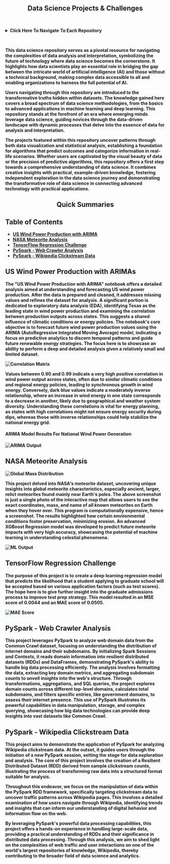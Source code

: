<div align="center">
  <h2><b>Data Science Projects & Challenges<b></h2>
</div>

&nbsp;

<details>
  <summary><b>Click Here To Navigate To Each Repository<b></summary>

  - [US Wind Power Production with ARIMA](https://github.com/TaberNater96/Data-Science/blob/main/US%20Wind%20Power%20Production%20with%20ARIMA/US%20Wind%20Power%20Production%20with%20ARIMA.ipynb)
  - [NASA Meteorite Analysis](https://github.com/TaberNater96/Data-Science/tree/main/NASA%20Meteorites)
  - [TensorFlow Regression Challenge](https://github.com/TaberNater96/Data-Science/blob/main/TensorFlow%20Regression%20-%20Admission%20Scores/TensorFlow%20Regression%20Challenge.ipynb)
  - [PySpark - Web Crawler Analysis](https://github.com/TaberNater96/Data-Science/blob/main/Big%20Data%20with%20PySpark/PySpark%20-%20Web%20Crawler%20Analysis.ipynb)
  - [PySpark - Wikipedia Clickstream Data](https://github.com/TaberNater96/Data-Science/blob/main/Big%20Data%20with%20PySpark/PySpark%20-%20Wikipedia%20Clickstream%20Data.ipynb)
</details>

&nbsp;

This data science repository serves as a pivotal resource for navigating the complexities of data analysis and interpretation, symbolizing the future of technology where data science becomes the cornerstone. It highlights how data scientists play an essential role in bridging the gap between the intricate world of artificial intelligence (AI) and those without a technical background, making complex data accessible to all and enabling organizations to harness the full potential of AI.

Users navigating through this repository are introduced to the transformative truths hidden within datasets. The knowledge gained here covers a broad spectrum of data science methodologies, from the basics to advanced applications in machine learning and deep learning. This repository stands at the forefront of an era where emerging minds leverage data science, guiding novices through the data-driven landscape with dynamic processes that delve into the essence of data for analysis and interpretation.

The projects featured within this repository uncover patterns through both data visualization and statistical analysis, establishing a foundation for algorithms that predict outcomes and categorize information in real-life scenarios. Whether users are captivated by the visual beauty of data or the precision of predictive algorithms, this repository offers a first step towards a comprehensive understanding of data science. It combines creative insights with practical, example-driven knowledge, fostering independent exploration in the data science journey and demonstrating the transformative role of data science in connecting advanced technology with practical applications.

<div align="center">
  <h2>Quick Summaries</h2>
</div>

## Table of Contents
- [US Wind Power Production with ARIMA](#us-wind-power-production-with-arima)
- [NASA Meteorite Analysis](#nasa-meteorite-analysis)
- [TensorFlow Regression Challenge](#tensorflow-regression-challenge)
- [PySpark - Web Crawler Analysis](#pyspark-web-crawler-analysis)
- [PySpark - Wikipedia Clickstream Data](#pyspark-wikipedia-clickstream-data)

<div id="us-wind-power-production-with-arima">
  <h2>US Wind Power Production with ARIMAs</h2>
</div>

The "US Wind Power Production with ARIMA" notebook offers a detailed analysis aimed at understanding and forecasting US wind power production. After the data is prepared and cleaned, it addresses missing values and refines the dataset for analysis. A significant portion is dedicated to exploratory data analysis (EDA), identifying Texas as the leading state in wind power production and examining the correlation between production outputs across states. This suggests a shared influence of climatic conditions or energy policies. The notebook's core objective is to forecast future wind power production values using the ARIMA (AutoRegressive Integrated Moving Average) model, indicating a focus on predictive analytics to discern temporal patterns and guide future renewable energy strategies. The focus here is to showcase an ability to perform a deep and detailed analysis given a relatively small and limited dataset.

![Correlation Matrix](https://github.com/TaberNater96/Data-Science/blob/main/US%20Wind%20Power%20Production%20with%20ARIMA/Images/Correlation%20Matrix.png?raw=true)

Values between 0.90 and 0.99 indicate a very high positive correlation in wind power output across states, often due to similar climatic conditions and regional energy policies, leading to synchronous growth in wind energy. Conversely, dark blue values indicate a moderately inverse relationship, where an increase in wind energy in one state corresponds to a decrease in another, likely due to geographical and weather system diversity. Understanding these correlations is vital for energy planning, as states with high correlations might not ensure energy security during dips, whereas those with inverse relationships could help stabilize the national energy grid. 

#### ARIMA Model Results For National Wind Power Generation

![ARIMA Output](https://github.com/TaberNater96/Data-Science/blob/main/US%20Wind%20Power%20Production%20with%20ARIMA/Images/ARIMA%20Output.png?raw=true)

<div id="nasa-meteorite-analysis">
  <h2>NASA Meteorite Analysis</h2>
</div>

![Global Mass Distribution](https://github.com/TaberNater96/Data-Science/blob/main/NASA%20Meteorites/images/Global%20Mass%20Distribution.png?raw=true)

This project delved into NASA's meteorite dataset, uncovering unique insights into global meteorite characteristics, especially ancient, larger, relict meteorites found mainly near Earth's poles. The above screenshot is just a single photo of the interactive map that allows users to see the exact coordinates, mass, and name of all known meteorites on Earth when they hover over. This program is computationally expensive, hence a screenshot. The results highlighted how certain environmental conditions foster preservation, minimizing erosion. An advanced XGBoost Regression model was developed to predict future meteorite impacts with very high accuracy, showcasing the potential of machine learning in understanding celestial phenomena. 

![ML Output](https://github.com/TaberNater96/Data-Science/blob/main/NASA%20Meteorites/images/ML%20Output.png?raw=true)

<div id="tensorflow-regression-challenge">
  <h2>TensorFlow Regression Challenge</h2>
</div>


The purpose of this project is to create a deep learning regression model that predicts the likelihood that a student applying to graduate school will be accepted based on various application factors (such as test scores). The hope here is to give further insight into the graduate admissions process to improve test prep strategy. This model resulted in an MSE score of 0.0044 and an MAE score of 0.0505.

![MAE Score](https://github.com/TaberNater96/Data-Science/blob/main/TensorFlow%20Regression%20-%20Admission%20Scores/MAE%20Score.png?raw=true)

<div id="pyspark-web-crawler-analysis">
  <h2>PySpark - Web Crawler Analysis</h2>
</div>

This project leverages PySpark to analyze web domain data from the Common Crawl dataset, focusing on understanding the distribution of internet domains and their subdomains. By initializing Spark Sessions and Contexts, it reads domain information into resilient distributed datasets (RDDs) and DataFrames, demonstrating PySpark's ability to handle big data processing efficiently. The analysis involves formatting the data, extracting key domain metrics, and aggregating subdomain counts to unveil insights into the web's structure. Through transformations, aggregations, and SQL queries, the project explores domain counts across different top-level domains, calculates total subdomains, and filters specific entries, like government domains, to assess their internet presence. This use of PySpark illustrates its powerful capabilities in data manipulation, storage, and complex querying, showcasing how big data technologies can provide deep insights into vast datasets like Common Crawl.

<div id="pyspark-wikipedia-clickstream-data">
  <h2>PySpark - Wikipedia Clickstream Data</h2>
</div>

This project aims to demonstrate the application of PySpark for analyzing Wikipedia clickstream data. At the outset, it guides users through the initiation of a new PySpark session, setting the stage for data exploration and analysis. The core of this project involves the creation of a Resilient Distributed Dataset (RDD) derived from sample clickstream counts, illustrating the process of transforming raw data into a structured format suitable for analysis.

Throughout this endeavor, we focus on the manipulation of data within the PySpark RDD framework, specifically targeting clickstream data to uncover traffic patterns across Wikipedia pages. This involves a detailed examination of how users navigate through Wikipedia, identifying trends and insights that can inform our understanding of digital behavior and information flow on the web.

By leveraging PySpark's powerful data processing capabilities, this project offers a hands-on experience in handling large-scale data, providing a practical understanding of RDDs and their significance in distributed data processing. Through this analysis, we aim to shed light on the complexities of web traffic and user interactions on one of the world's largest repositories of knowledge, Wikipedia, thereby contributing to the broader field of data science and analytics.









